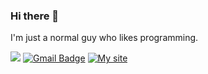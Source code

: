 ### Hi there 👋

I'm just a normal guy who likes programming.

[<img src="https://img.shields.io/badge/linkedin-%230077B5.svg?&style=for-the-badge&logo=linkedin&logoColor=white" />](https://www.linkedin.com/in/matheus-sousa-de-jesus/)
[![Gmail Badge](https://img.shields.io/badge/Gmail-D14836?style=for-the-badge&logo=gmail&logoColor=white)](mailto:matheuss.jesus2017@gmail.com)
[![My site](https://img.shields.io/badge/-SITE-084C61?style=for-the-badge&link=mailto:https://mytionbr.github.io/matheussj/)](https://mytionbr.github.io/matheussj/)

